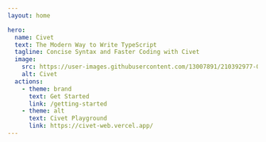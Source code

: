 ```yaml
---
layout: home

hero:
  name: Civet
  text: The Modern Way to Write TypeScript
  tagline: Concise Syntax and Faster Coding with Civet
  image:
    src: https://user-images.githubusercontent.com/13007891/210392977-03a3b140-ec63-4ce9-b6e3-0a0f7cac6cbe.png
    alt: Civet
  actions:
    - theme: brand
      text: Get Started
      link: /getting-started
    - theme: alt
      text: Civet Playground
      link: https://civet-web.vercel.app/
---
```

